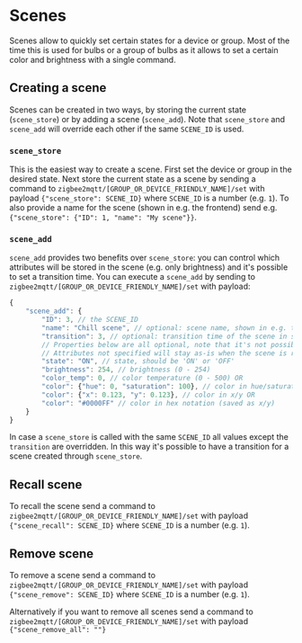 ---
---
# Scenes
Scenes allow to quickly set certain states for a device or group.
Most of the time this is used for bulbs or a group of bulbs as it allows to set a certain color and brightness with a single command.

## Creating a scene
Scenes can be created in two ways, by storing the current state (`scene_store`) or by adding a scene (`scene_add`). Note that `scene_store` and `scene_add` will override each other if the same `SCENE_ID` is used.

### `scene_store`
This is the easiest way to create a scene. First set the device or group in the desired state. Next store the current state as a scene by sending a command to `zigbee2mqtt/[GROUP_OR_DEVICE_FRIENDLY_NAME]/set` with payload `{"scene_store": SCENE_ID}` where `SCENE_ID` is a number (e.g. `1`).
To also provide a name for the scene (shown in e.g. the frontend) send e.g. `{"scene_store": {"ID": 1, "name": "My scene"}}`.

### `scene_add`
`scene_add` provides two benefits over `scene_store`: you can control which attributes will be stored in the scene (e.g. only brightness) and it's possible to set a transition time. You can execute a `scene_add` by sending to `zigbee2mqtt/[GROUP_OR_DEVICE_FRIENDLY_NAME]/set` with payload:

```js
{
    "scene_add": {
        "ID": 3, // the SCENE_ID
        "name": "Chill scene", // optional: scene name, shown in e.g. the frontend
        "transition": 3, // optional: transition time of the scene in seconds (default = 0 seconds)
        // Properties below are all optional, note that it's not possible to use both 'color_temp' and 'color'
        // Attributes not specified will stay as-is when the scene is recalled.
        "state": "ON", // state, should be 'ON' or 'OFF'
        "brightness": 254, // brightness (0 - 254)
        "color_temp": 0, // color temperature (0 - 500) OR
        "color": {"hue": 0, "saturation": 100}, // color in hue/saturation (if both hue, saturation, x, and y are specifies x/y is used) OR
        "color": {"x": 0.123, "y": 0.123}, // color in x/y OR
        "color": "#0000FF" // color in hex notation (saved as x/y)
    }
}
```

In case a `scene_store` is called with the same `SCENE_ID` all values except the `transition` are overridden. In this way it's possible to have a transition for a scene created through `scene_store`.

## Recall scene
To recall the scene send a command to `zigbee2mqtt/[GROUP_OR_DEVICE_FRIENDLY_NAME]/set` with payload `{"scene_recall": SCENE_ID}` where `SCENE_ID` is a number (e.g. `1`).

## Remove scene
To remove a scene send a command to `zigbee2mqtt/[GROUP_OR_DEVICE_FRIENDLY_NAME]/set` with payload `{"scene_remove": SCENE_ID}` where `SCENE_ID` is a number (e.g. `1`).

Alternatively if you want to remove all scenes send a command to `zigbee2mqtt/[GROUP_OR_DEVICE_FRIENDLY_NAME]/set` with payload `{"scene_remove_all": ""}`
